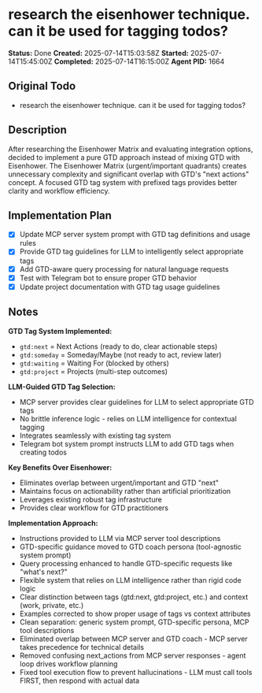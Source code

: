 # research the eisenhower technique. can it be used for tagging todos?

**Status:** Done
**Created:** 2025-07-14T15:03:58Z
**Started:** 2025-07-14T15:45:00Z
**Completed:** 2025-07-14T16:15:00Z
**Agent PID:** 1664

## Original Todo

- research the eisenhower technique. can it be used for tagging todos?

## Description

After researching the Eisenhower Matrix and evaluating integration options, decided to implement a pure GTD approach instead of mixing GTD with Eisenhower. The Eisenhower Matrix (urgent/important quadrants) creates unnecessary complexity and significant overlap with GTD's "next actions" concept. A focused GTD tag system with prefixed tags provides better clarity and workflow efficiency.

## Implementation Plan

- [x] Update MCP server system prompt with GTD tag definitions and usage rules
- [x] Provide GTD tag guidelines for LLM to intelligently select appropriate tags
- [x] Add GTD-aware query processing for natural language requests
- [x] Test with Telegram bot to ensure proper GTD behavior
- [x] Update project documentation with GTD tag usage guidelines

## Notes

**GTD Tag System Implemented:**
- `gtd:next` = Next Actions (ready to do, clear actionable steps)
- `gtd:someday` = Someday/Maybe (not ready to act, review later)  
- `gtd:waiting` = Waiting For (blocked by others)
- `gtd:project` = Projects (multi-step outcomes)

**LLM-Guided GTD Tag Selection:**
- MCP server provides clear guidelines for LLM to select appropriate GTD tags
- No brittle inference logic - relies on LLM intelligence for contextual tagging
- Integrates seamlessly with existing tag system
- Telegram bot system prompt instructs LLM to add GTD tags when creating todos

**Key Benefits Over Eisenhower:**
- Eliminates overlap between urgent/important and GTD "next" 
- Maintains focus on actionability rather than artificial prioritization
- Leverages existing robust tag infrastructure
- Provides clear workflow for GTD practitioners

**Implementation Approach:**
- Instructions provided to LLM via MCP server tool descriptions
- GTD-specific guidance moved to GTD coach persona (tool-agnostic system prompt)
- Query processing enhanced to handle GTD-specific requests like "what's next?"
- Flexible system that relies on LLM intelligence rather than rigid code logic
- Clear distinction between tags (gtd:next, gtd:project, etc.) and context (work, private, etc.)
- Examples corrected to show proper usage of tags vs context attributes
- Clean separation: generic system prompt, GTD-specific persona, MCP tool descriptions
- Eliminated overlap between MCP server and GTD coach - MCP server takes precedence for technical details
- Removed confusing next_actions from MCP server responses - agent loop drives workflow planning
- Fixed tool execution flow to prevent hallucinations - LLM must call tools FIRST, then respond with actual data